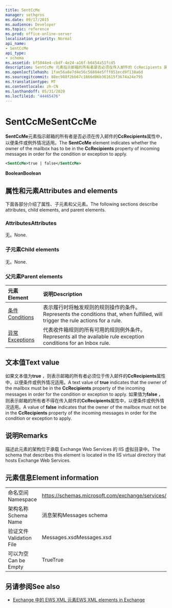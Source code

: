 ```yaml
---
title: SentCcMe
manager: sethgros
ms.date: 09/17/2015
ms.audience: Developer
ms.topic: reference
ms.prod: office-online-server
localization_priority: Normal
api_name:
- SentCcMe
api_type:
- schema
ms.assetid: bf5044e4-cbdf-4e24-a16f-b6454a51fcd5
description: SentCcMe 元素指示邮箱的所有者是否必须在传入邮件的 CcRecipients 属性中，以便条件或例外情况适用。
ms.openlocfilehash: 1fae56a8e7d4e56c56884e5fff051ecd9f138a6d
ms.sourcegitcommit: 88ec988f2bb67c1866d06b361615f3674a24e795
ms.translationtype: MT
ms.contentlocale: zh-CN
ms.lasthandoff: 05/31/2020
ms.locfileid: "44465476"
---
```

# <a name="sentccme"></a><span data-ttu-id="f7446-103">SentCcMe</span><span class="sxs-lookup"><span data-stu-id="f7446-103">SentCcMe</span></span>

<span data-ttu-id="f7446-104">**SentCcMe**元素指示邮箱的所有者是否必须在传入邮件的**CcRecipients**属性中，以便条件或例外情况适用。</span><span class="sxs-lookup"><span data-stu-id="f7446-104">The **SentCcMe** element indicates whether the owner of the mailbox has to be in the **CcRecipients** property of incoming messages in order for the condition or exception to apply.</span></span> 
  
```XML
<SentCcMe>true | false</SentCcMe>
```

 <span data-ttu-id="f7446-105">**Boolean**</span><span class="sxs-lookup"><span data-stu-id="f7446-105">**Boolean**</span></span>
## <a name="attributes-and-elements"></a><span data-ttu-id="f7446-106">属性和元素</span><span class="sxs-lookup"><span data-stu-id="f7446-106">Attributes and elements</span></span>

<span data-ttu-id="f7446-107">下面各部分介绍了属性、子元素和父元素。</span><span class="sxs-lookup"><span data-stu-id="f7446-107">The following sections describe attributes, child elements, and parent elements.</span></span>
  
### <a name="attributes"></a><span data-ttu-id="f7446-108">Attributes</span><span class="sxs-lookup"><span data-stu-id="f7446-108">Attributes</span></span>

<span data-ttu-id="f7446-109">无。</span><span class="sxs-lookup"><span data-stu-id="f7446-109">None.</span></span>
  
### <a name="child-elements"></a><span data-ttu-id="f7446-110">子元素</span><span class="sxs-lookup"><span data-stu-id="f7446-110">Child elements</span></span>

<span data-ttu-id="f7446-111">无。</span><span class="sxs-lookup"><span data-stu-id="f7446-111">None.</span></span>
  
### <a name="parent-elements"></a><span data-ttu-id="f7446-112">父元素</span><span class="sxs-lookup"><span data-stu-id="f7446-112">Parent elements</span></span>

|<span data-ttu-id="f7446-113">**元素**</span><span class="sxs-lookup"><span data-stu-id="f7446-113">**Element**</span></span>|<span data-ttu-id="f7446-114">**说明**</span><span class="sxs-lookup"><span data-stu-id="f7446-114">**Description**</span></span>|
|:-----|:-----|
|[<span data-ttu-id="f7446-115">条件</span><span class="sxs-lookup"><span data-stu-id="f7446-115">Conditions</span></span>](conditions.md) <br/> |<span data-ttu-id="f7446-116">表示履行时将触发规则的规则操作的条件。</span><span class="sxs-lookup"><span data-stu-id="f7446-116">Represents the conditions that, when fulfilled, will trigger the rule actions for a rule.</span></span>  <br/> |
|[<span data-ttu-id="f7446-117">异常</span><span class="sxs-lookup"><span data-stu-id="f7446-117">Exceptions</span></span>](exceptions.md) <br/> |<span data-ttu-id="f7446-118">代表收件箱规则的所有可用的规则例外条件。</span><span class="sxs-lookup"><span data-stu-id="f7446-118">Represents all the available rule exception conditions for an Inbox rule.</span></span>  <br/> |
   
## <a name="text-value"></a><span data-ttu-id="f7446-119">文本值</span><span class="sxs-lookup"><span data-stu-id="f7446-119">Text value</span></span>

<span data-ttu-id="f7446-120">如果文本值为**true** ，则表示邮箱的所有者必须位于传入邮件的**CcRecipients**属性中，以便条件或例外情况适用。</span><span class="sxs-lookup"><span data-stu-id="f7446-120">A text value of **true** indicates that the owner of the mailbox must be in the **CcRecipients** property of the incoming messages in order for the condition or exception to apply.</span></span> <span data-ttu-id="f7446-121">如果值为**false** ，则表示邮箱的所有者不得在传入邮件的**CcRecipients**属性中，以便条件或例外情况适用。</span><span class="sxs-lookup"><span data-stu-id="f7446-121">A value of **false** indicates that the owner of the mailbox must not be in the **CcRecipients** property of the incoming messages in order for the condition or exception to apply.</span></span> 
  
## <a name="remarks"></a><span data-ttu-id="f7446-122">说明</span><span class="sxs-lookup"><span data-stu-id="f7446-122">Remarks</span></span>

<span data-ttu-id="f7446-123">描述此元素的架构位于承载 Exchange Web Services 的 IIS 虚拟目录中。</span><span class="sxs-lookup"><span data-stu-id="f7446-123">The schema that describes this element is located in the IIS virtual directory that hosts Exchange Web Services.</span></span>
  
## <a name="element-information"></a><span data-ttu-id="f7446-124">元素信息</span><span class="sxs-lookup"><span data-stu-id="f7446-124">Element information</span></span>

|||
|:-----|:-----|
|<span data-ttu-id="f7446-125">命名空间</span><span class="sxs-lookup"><span data-stu-id="f7446-125">Namespace</span></span>  <br/> |https://schemas.microsoft.com/exchange/services/2006/messages  <br/> |
|<span data-ttu-id="f7446-126">架构名称</span><span class="sxs-lookup"><span data-stu-id="f7446-126">Schema Name</span></span>  <br/> |<span data-ttu-id="f7446-127">消息架构</span><span class="sxs-lookup"><span data-stu-id="f7446-127">Messages schema</span></span>  <br/> |
|<span data-ttu-id="f7446-128">验证文件</span><span class="sxs-lookup"><span data-stu-id="f7446-128">Validation File</span></span>  <br/> |<span data-ttu-id="f7446-129">Messages.xsd</span><span class="sxs-lookup"><span data-stu-id="f7446-129">Messages.xsd</span></span>  <br/> |
|<span data-ttu-id="f7446-130">可以为空</span><span class="sxs-lookup"><span data-stu-id="f7446-130">Can be Empty</span></span>  <br/> |<span data-ttu-id="f7446-131">True</span><span class="sxs-lookup"><span data-stu-id="f7446-131">True</span></span>  <br/> |
   
## <a name="see-also"></a><span data-ttu-id="f7446-132">另请参阅</span><span class="sxs-lookup"><span data-stu-id="f7446-132">See also</span></span>



- [<span data-ttu-id="f7446-133">Exchange 中的 EWS XML 元素</span><span class="sxs-lookup"><span data-stu-id="f7446-133">EWS XML elements in Exchange</span></span>](ews-xml-elements-in-exchange.md)

